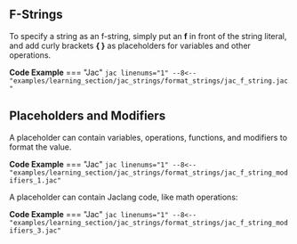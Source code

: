 ## F-Strings
To specify a string as an f-string, simply put an **f** in front of the string literal, and add curly brackets **{ }** as placeholders for variables and other operations.

**Code Example**
=== "Jac"
    ```jac linenums="1"
    --8<-- "examples/learning_section/jac_strings/format_strings/jac_f_string.jac"
    ```

## Placeholders and Modifiers
A placeholder can contain variables, operations, functions, and modifiers to format the value.

**Code Example**
=== "Jac"
    ```jac linenums="1"
    --8<-- "examples/learning_section/jac_strings/format_strings/jac_f_string_modifiers_1.jac"
    ```

A placeholder can contain Jaclang code, like math operations:

**Code Example**
=== "Jac"
    ```jac linenums="1"
    --8<-- "examples/learning_section/jac_strings/format_strings/jac_f_string_modifiers_3.jac"
    ```

